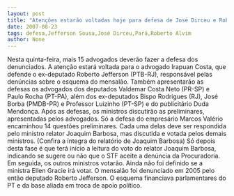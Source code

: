 ```yaml
---
layout: post
title: "Atenções estarão voltadas hoje para defesa de José Dirceu e Roberto Jefferson"
date: 2007-08-23
tags: defesa,Jefferson Sousa,José Dirceu,Pará,Roberto Alvim
author: None
---
```

Nesta quinta-feira, mais 15 advogados dever&atilde;o fazer a defesa dos denunciados. A aten&ccedil;&atilde;o estar&aacute; voltada para o advogado Irapuan Costa, que defende o ex-deputado Roberto Jefferson (PTB-RJ), respons&aacute;vel pelas den&uacute;ncias sobre o esquema do mensal&atilde;o. 
Tamb&eacute;m apresentar&atilde;o as defesas os advogados dos deputados Valdemar Costa Neto (PR-SP) e Paulo Rocha (PT-PA), al&eacute;m dos ex-deputados Bispo Rodrigues (RJ), Jos&eacute; Borba (PMDB-PR) e Professor Luizinho (PT-SP) e do publicit&aacute;rio Duda Mendon&ccedil;a. 
Ap&oacute;s as defesas, os ministros discutir&atilde;o as preliminares, apresentadas pelos advogados. S&oacute; a defesa do empres&aacute;rio Marcos Val&eacute;rio encaminhou 14 quest&otilde;es preliminares. Cada uma delas deve ser respondida pelo ministro relator Joaquim Barbosa, mas discutida e votada pelos demais ministros. (Confira a &iacute;ntegra do relat&oacute;rio de Joaquim Barbosa) 
S&oacute; depois desta fase &eacute; que ter&aacute; in&iacute;cio a leitura do voto do relator Joaquim Barbosa, indicando se sugere ou n&atilde;o que o STF aceite a den&uacute;ncia da Procuradoria. Em seguida, os outros ministros votar&atilde;o. Ainda n&atilde;o foi definido se a ministra Ellen Gracie ir&aacute; votar. 
O mensal&atilde;o foi denunciado em 2005 pelo ent&atilde;o deputado Roberto Jefferson. O esquema financiava parlamentares do PT e da base aliada em troca de apoio pol&iacute;tico. 
&nbsp; 